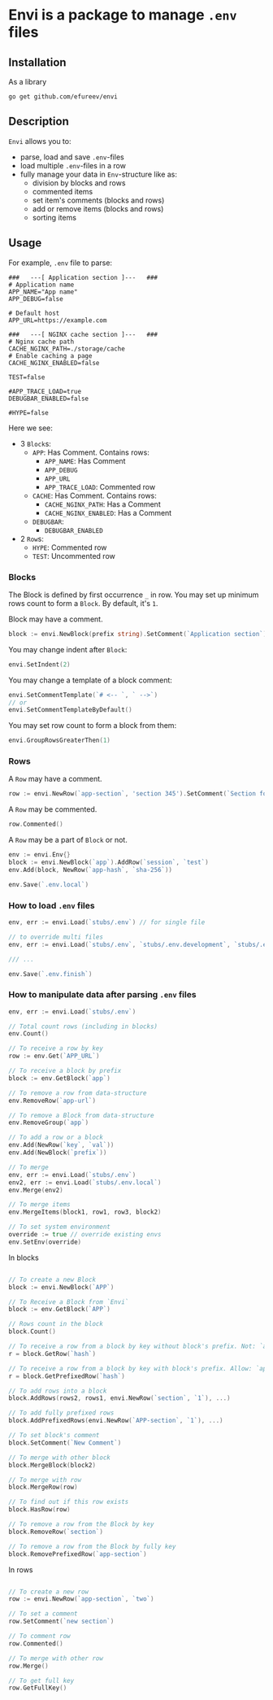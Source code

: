 # Envi is a package to manage `.env` files

## Installation

As a library

```shell
go get github.com/efureev/envi
```

## Description

`Envi` allows you to:

- parse, load and save `.env`-files
- load multiple `.env`-files in a row
- fully manage your data in `Env`-structure like as:
    - division by blocks and rows
    - commented items
    - set item's comments (blocks and rows)
    - add or remove items (blocks and rows)
    - sorting items

## Usage

For example, `.env` file to parse:

```dotenv
###   ---[ Application section ]---   ###
# Application name
APP_NAME="App name"
APP_DEBUG=false

# Default host
APP_URL=https://example.com

###   ---[ NGINX cache section ]---   ###
# Nginx cache path
CACHE_NGINX_PATH=./storage/cache
# Enable caching a page
CACHE_NGINX_ENABLED=false

TEST=false

#APP_TRACE_LOAD=true
DEBUGBAR_ENABLED=false

#HYPE=false
```

Here we see:

- 3 `Block`s:
    - `APP`: Has Comment. Contains rows:
        - `APP_NAME`: Has Comment
        - `APP_DEBUG`
        - `APP_URL`
        - `APP_TRACE_LOAD`: Commented row
    - `CACHE`: Has Comment. Contains rows:
        - `CACHE_NGINX_PATH`: Has a Comment
        - `CACHE_NGINX_ENABLED`: Has a Comment
    - `DEBUGBAR`:
        - `DEBUGBAR_ENABLED`
- 2 `Row`s:
    - `HYPE`: Commented row
    - `TEST`: Uncommented row

### Blocks

The Block is defined by first occurrence `_` in row. You may set up minimum rows count to form a `Block`.
By default, it's `1`.

Block may have a comment.

```go
block := envi.NewBlock(prefix string).SetComment(`Application section`)
```

You may change indent after `Block`:

```go
envi.SetIndent(2)
```

You may change a template of a block comment:

```go
envi.SetCommentTemplate(`# <-- `, ` -->`)
// or
envi.SetCommentTemplateByDefault()
```

You may set row count to form a block from them:

```go
envi.GroupRowsGreaterThen(1)
```

### Rows

A `Row` may have a comment.

```go
row := envi.NewRow(`app-section`, 'section 345').SetComment(`Section for the unit '345'`)
```

A `Row` may be commented.

```go
row.Commented()
```

A `Row` may be a part of `Block` or not.

```go
env := envi.Env{}
block := envi.NewBlock(`app`).AddRow(`session`, `test`)
env.Add(block, NewRow(`app-hash`, `sha-256`))

env.Save(`.env.local`)
```

### How to load `.env` files

```go
env, err := envi.Load(`stubs/.env`) // for single file

// to override multi files
env, err := envi.Load(`stubs/.env`, `stubs/.env.development`, `stubs/.env.development.local`)

/// ...

env.Save(`.env.finish`)
```

### How to manipulate data after parsing `.env` files

```go
env, err := envi.Load(`stubs/.env`)

// Total count rows (including in blocks)
env.Count()

// To receive a row by key
row := env.Get(`APP_URL`)

// To receive a block by prefix
block := env.GetBlock(`app`)

// To remove a row from data-structure
env.RemoveRow(`app-url`)

// To remove a Block from data-structure
env.RemoveGroup(`app`)

// To add a row or a block
env.Add(NewRow(`key`, `val`))
env.Add(NewBlock(`prefix`))

// To merge
env, err := envi.Load(`stubs/.env`)
env2, err := envi.Load(`stubs/.env.local`)
env.Merge(env2)

// To merge items
env.MergeItems(block1, row1, row3, block2)

// To set system environment
override := true // override existing envs
env.SetEnv(override)
```

In blocks

```go

// To create a new Block
block := envi.NewBlock(`APP`)

// To Receive a Block from `Envi` 
block := env.GetBlock(`APP`)

// Rows count in the block
block.Count()

// To receive a row from a block by key without block's prefix. Not: `app-hash`!
r = block.GetRow(`hash`)

// To receive a row from a block by key with block's prefix. Allow: `app-hash`
r = block.GetPrefixedRow(`hash`)

// To add rows into a block
block.AddRows(rows2, rows1, envi.NewRow(`section`, `1`), ...)

// To add fully prefixed rows
block.AddPrefixedRows(envi.NewRow(`APP-section`, `1`), ...)

// To set block's comment
block.SetComment(`New Comment`)

// To merge with other block
block.MergeBlock(block2)

// To merge with row
block.MergeRow(row)

// To find out if this row exists
block.HasRow(row)

// To remove a row from the Block by key
block.RemoveRow(`section`)

// To remove a row from the Block by fully key
block.RemovePrefixedRow(`app-section`)
```

In rows

```go

// To create a new row
row := envi.NewRow(`app-section`, `two`)

// To set a comment
row.SetComment(`new section`)

// To comment row
row.Commented()

// To merge with other row
row.Merge()

// To get full key
row.GetFullKey()

```

